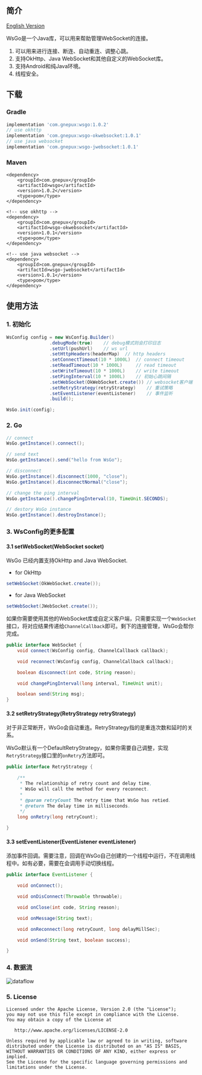 ## 简介

[English Version](https://github.com/Gnepux/WsGo/blob/master/README.md)

WsGo是一个Java库，可以用来帮助管理WebSocket的连接。

1. 可以用来进行连接、断连、自动重连、调整心跳。
2. 支持OkHttp、Java WebSocket和其他自定义的WebSocket库。
3. 支持Android和纯Java环境。
4. 线程安全。

## 下载

### Gradle
```groovy
implementation 'com.gnepux:wsgo:1.0.2'
// use okhttp
implementation 'com.gnepux:wsgo-okwebsocket:1.0.1'
// use java websocket
implementation 'com.gnepux:wsgo-jwebsocket:1.0.1'
```

### Maven
```
<dependency>
    <groupId>com.gnepux</groupId>
    <artifactId>wsgo</artifactId>
    <version>1.0.2</version>
    <type>pom</type>
</dependency>

<!-- use okhttp -->
<dependency>
    <groupId>com.gnepux</groupId>
    <artifactId>wsgo-okwebsocket</artifactId>
    <version>1.0.1</version>
    <type>pom</type>
</dependency>

<!-- use java websocket -->
<dependency>
    <groupId>com.gnepux</groupId>
    <artifactId>wsgo-jwebsocket</artifactId>
    <version>1.0.1</version>
    <type>pom</type>
</dependency>
```

## 使用方法

### 1. 初始化

```java
WsConfig config = new WsConfig.Builder()
                .debugMode(true)    // debug模式则会打印日志
                .setUrl(pushUrl)    // ws url
                .setHttpHeaders(headerMap)  // http headers
                .setConnectTimeout(10 * 1000L)  // connect timeout
                .setReadTimeout(10 * 1000L)     // read timeout
                .setWriteTimeout(10 * 1000L)    // write timeout
                .setPingInterval(10 * 1000L)    // 初始心跳间隔
                .setWebSocket(OkWebSocket.create()) // websocket客户端
                .setRetryStrategy(retryStrategy)    // 重试策略
                .setEventListener(eventListener)    // 事件监听
                .build();

WsGo.init(config);
```

### 2. Go

```Java
// connect
WsGo.getInstance().connect();

// send text
WsGo.getInstance().send("hello from WsGo");

// disconnect
WsGo.getInstance().disconnect(1000, "close");
WsGo.getInstance().disconnectNormal("close");

// change the ping interval
WsGo.getInstance().changePingInterval(10, TimeUnit.SECONDS);

// destory WsGo instance
WsGo.getInstance().destroyInstance();
```

### 3. WsConfig的更多配置

#### 3.1 setWebSocket(WebSocket socket)

WsGo 已经内置支持OkHttp and Java WebSocket.

* for OkHttp

```java
setWebSocket(OkWebSocket.create());
```

* for Java WebSocket

```java
setWebSocket(JWebSocket.create());
```

如果你需要使用其他的WebSocket库或自定义客户端，只需要实现一个`WebSocket`接口，将对应结果传递给`ChannelCallback`即可。剩下的连接管理，WsGo会帮你完成。

```java
public interface WebSocket {
    void connect(WsConfig config, ChannelCallback callback);

    void reconnect(WsConfig config, ChannelCallback callback);

    boolean disconnect(int code, String reason);

    void changePingInterval(long interval, TimeUnit unit);

    boolean send(String msg);
}
```

#### 3.2 setRetryStrategy(RetryStrategy retryStrategy)

对于非正常断开，WsGo会自动重连。RetryStrategy指的是重连次数和延时的关系。

WsGo默认有一个DefaultRetryStrategy，如果你需要自己调整，实现`RetryStrategy`接口里的`onRetry`方法即可。

```java
public interface RetryStrategy {

    /**
     * The relationship of retry count and delay time,
     * WsGo will call the method for every reconnect.
     *
     * @param retryCount The retry time that WsGo has retied.
     * @return The delay time in milliseconds.
     */
    long onRetry(long retryCount);

}
```

#### 3.3 setEventListener(EventListener eventListener)

添加事件回调。需要注意，回调在WsGo自己创建的一个线程中运行，不在调用线程中。如有必要，需要在会调用手动切换线程。

```java
public interface EventListener {

    void onConnect();

    void onDisConnect(Throwable throwable);

    void onClose(int code, String reason);

    void onMessage(String text);

    void onReconnect(long retryCount, long delayMillSec);

    void onSend(String text, boolean success);

}
```

### 4. 数据流

![dataflow](https://github.com/Gnepux/WsGo/raw/master/dataflow.png)

### 5. License

```
Licensed under the Apache License, Version 2.0 (the "License");
you may not use this file except in compliance with the License.
You may obtain a copy of the License at

   http://www.apache.org/licenses/LICENSE-2.0

Unless required by applicable law or agreed to in writing, software
distributed under the License is distributed on an "AS IS" BASIS,
WITHOUT WARRANTIES OR CONDITIONS OF ANY KIND, either express or implied.
See the License for the specific language governing permissions and
limitations under the License.
```
